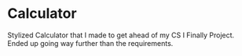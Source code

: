 # Calculator

Stylized Calculator that I made to get ahead of my CS I Finally Project.
Ended up going way further than the requirements.
